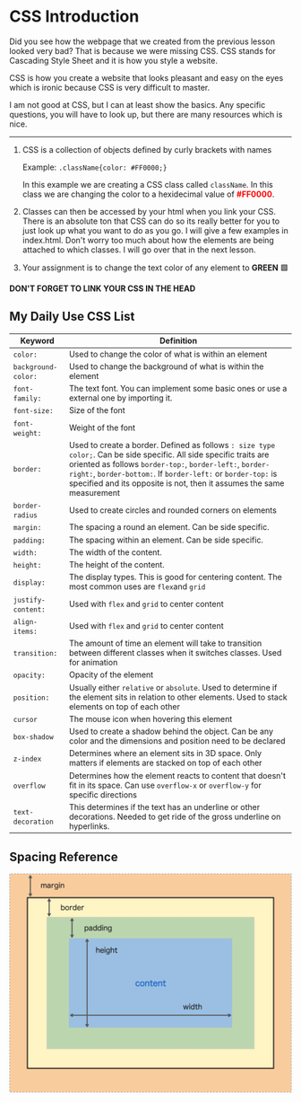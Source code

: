 # CSS Introduction
Did you see how the webpage that we created from the previous lesson looked very bad? That is because we were missing CSS. CSS stands for Cascading Style Sheet and it is how you style a website.

CSS is how you create a website that looks pleasant and easy on the eyes which is ironic because CSS is very difficult to master.

I am not good at CSS, but I can at least show the basics. Any specific questions, you will have to look up, but there are many resources which is nice.

---

1. CSS is a collection of objects defined by curly brackets with names

    Example:
    `.className{color: #FF0000;}`

    In this example we are creating a CSS class called `className`. In this class we are changing the color to a hexidecimal value of **<span style="color: #FF0000;">#FF0000</span>**.

2. Classes can then be accessed by your html when you link your CSS. There is an absolute ton that CSS can do so its really better for you to just look up what you want to do as you go. I will give a few examples in index.html. Don't worry too much about how the elements are being attached to which classes. I will go over that in the next lesson.

3. Your assignment is to change the text color of any element to **<span style="color:##00FF00;">GREEN</span>** 🟩

**DON'T FORGET TO LINK YOUR CSS IN THE HEAD**

My Daily Use CSS List
---
|Keyword|Definition|
|---|---|
|`color:`|Used to change the color of what is within an element|
|`background-color:`|Used to change the background of what is within the element|
|`font-family:`|The text font. You can implement some basic ones or use a external one by importing it.|
|`font-size:`|Size of the font|
|`font-weight:`|Weight of the font|
|`border:`|Used to create a border. Defined as follows `: size type color;`. Can be side specific. All side specific traits are oriented as follows `border-top:`, `border-left:`, `border-right:`, `border-bottom:`. If `border-left:` or `border-top:` is specified and its opposite is not, then it assumes the same measurement|
|`border-radius`|Used to create circles and rounded corners on elements|
|`margin:`|The spacing a round an element. Can be side specific.|
|`padding:`|The spacing within an element. Can be side specific.|
|`width:`|The width of the content.|
|`height:`|The height of the content.|
|`display:`|The display types. This is good for centering content. The most common uses are `flex`and `grid`|
|`justify-content:`|Used with `flex` and `grid` to center content|
|`align-items:`|Used with `flex` and `grid` to center content|
|`transition:`|The amount of time an element will take to transition between different classes when it switches classes. Used for animation|
|`opacity:`|Opacity of the element|
|`position:`|Usually either `relative` or `absolute`. Used to determine if the element sits in relation to other elements. Used to stack elements on top of each other|
|`cursor`|The mouse icon when hovering this element|
|`box-shadow`|Used to create a shadow behind the object. Can be any color and the dimensions and position need to be declared|
|`z-index`|Determines where an element sits in 3D space. Only matters if elements are stacked on top of each other|
|`overflow`|Determines how the element reacts to content that doesn't fit in its space. Can use `overflow-x` or `overflow-y` for specific directions|
|`text-decoration`|This determines if the text has an underline or other decorations. Needed to get ride of the gross underline on hyperlinks.|

Spacing Reference
---
![alt text](https://github.com/nobiduke/Teaching-Alan-JS/blob/master/Reference/cssboxmodel.png?raw=true)
